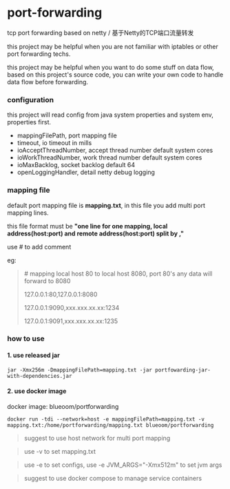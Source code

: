 # port-forwarding
tcp port forwarding based on netty / 基于Netty的TCP端口流量转发

this project may be helpful when you are not familiar with iptables or other port forwarding techs.

this project may be helpful when you want to do some stuff on data flow, based on this project's source code, you can write your own code to handle data flow before forwarding.

### configuration
this project will read config from java system properties and system env, properties first.

* mappingFilePath,  port mapping file 
* timeout, io timeout in mills
* ioAcceptThreadNumber, accept thread number default system cores
* ioWorkThreadNumber, work thread number default system cores
* ioMaxBacklog, socket backlog default 64
* openLoggingHandler, detail netty debug logging

### mapping file 
default port mapping file is **mapping.txt**, in this file you add multi port mapping lines.

this file format must be **"one line for one mapping, local address(host:port) and remote address(host:port) split by ,"**

use \# to add comment

eg:
>\# mapping local host 80 to local host 8080, port 80's any data will forward to 8080
>
>127.0.0.1:80,127.0.0.1:8080    
>
>127.0.0.1:9090,xxx.xxx.xx.xx:1234
>
>127.0.0.1:9091,xxx.xxx.xx.xx:1235

### how to use
#### 1. use released jar
~~~ shell script
jar -Xmx256m -DmappingFilePath=mapping.txt -jar portfowarding-jar-with-dependencies.jar
~~~

#### 2. use docker image
docker image: blueoom/portforwarding

~~~ shell script
docker run -tdi --network=host -e mappingFilePath=mapping.txt -v mapping.txt:/home/portforwarding/mapping.txt blueoom/portforwarding 
~~~
> suggest to use host network for multi port mapping

> use -v to set mapping.txt

> use -e to set configs, use -e JVM_ARGS="-Xmx512m" to set jvm args 

> suggest to use docker compose to manage service containers